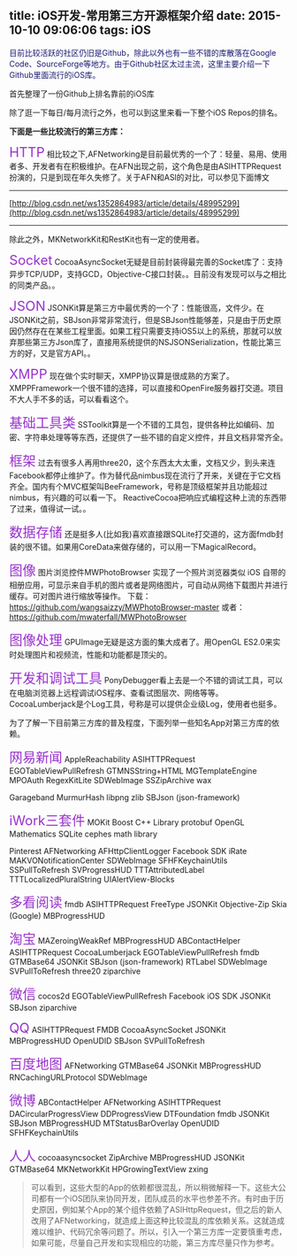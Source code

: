 title: iOS开发-常用第三方开源框架介绍
date: 2015-10-10 09:06:06
tags: iOS  
---


<font color=#191970>
目前比较活跃的社区仍旧是Github，除此以外也有一些不错的库散落在Google Code、SourceForge等地方。由于Github社区太过主流，这里主要介绍一下Github里面流行的iOS库。</font>

 
首先整理了一份Github上排名靠前的iOS库
 
除了逛一下每日/每月流行之外，也可以到这里来看一下整个iOS Repos的排名。
 
**下面是一些比较流行的第三方库：**
 
<font color=#9932CC size=5 >HTTP</font>
相比较之下,AFNetworking是目前最优秀的一个了：轻量、易用、使用者多、开发者有在积极维护。在AFN出现之前，这个角色是由ASIHTTPRequest扮演的，只是到现在年久失修了。关于AFN和ASI的对比，可以参见下面博文

********
[http://blog.csdn.net/ws1352864983/article/details/48995299](http://blog.csdn.net/ws1352864983/article/details/48995299)
********

除此之外，MKNetworkKit和RestKit也有一定的使用者。
 
<font color=#9932CC size=5 >Socket</font>
CocoaAsyncSocket无疑是目前封装得最完善的Socket库了：支持异步TCP/UDP，支持GCD，Objective-C接口封装。。目前没有发现可以与之相比的同类产品。。
 
<font color=#9932CC size=5 >JSON</font>
JSONKit算是第三方中最优秀的一个了：性能很高，文件少。在JSONKit之前，SBJson非常非常流行，但是SBJson性能够差，只是由于历史原因仍然存在在某些工程里面。如果工程只需要支持iOS5以上的系统，那就可以放弃那些第三方Json库了，直接用系统提供的NSJSONSerialization，性能比第三方的好，又是官方API。。
 
<font color=#9932CC size=5 >XMPP</font>
现在做个实时聊天，XMPP协议算是很成熟的方案了。XMPPFramework一个很不错的选择，可以直接和OpenFire服务器打交道。项目不大人手不多的话，可以看看这个。
 
<font color=#9932CC size=5 >基础工具类</font>
SSToolkit算是一个不错的工具包，提供各种比如编码、加密、字符串处理等等东西，还提供了一些不错的自定义控件，并且文档非常齐全。
 
<font color=#9932CC size=5 >框架</font>
过去有很多人再用three20，这个东西太大太重，文档又少，到头来连Facebook都停止维护了。作为替代品nimbus现在流行了开来，关键在于它文档齐全。国内有个MVC框架叫BeeFramework，号称是顶级框架并且功能超过nimbus，有兴趣的可以看一下。 ReactiveCocoa把响应式编程这种上流的东西带了过来，值得试一试。。
 
<font color=#9932CC size=5 >数据存储</font>
还是挺多人(比如我)喜欢直接跟SQLite打交道的，这方面fmdb封装的很不错。如果用CoreData来做存储的，可以用一下MagicalRecord。

<font color=#9932CC size=5 >图像</font>
图片浏览控件MWPhotoBrowser 
      实现了一个照片浏览器类似 iOS 自带的相册应用，可显示来自手机的图片或者是网络图片，可自动从网络下载图片并进行缓存。可对图片进行缩放等操作。
      下载：  https://github.com/wangsaizzy/MWPhotoBrowser-master
      或者：https://github.com/mwaterfall/MWPhotoBrowser
 
<font color=#9932CC size=5 >图像处理</font>
GPUImage无疑是这方面的集大成者了。用OpenGL ES2.0来实时处理图片和视频流，性能和功能都是顶尖的。
 
<font color=#9932CC size=5 >开发和调试工具</font>
PonyDebugger看上去是一个不错的调试工具，可以在电脑浏览器上远程调试iOS程序、查看试图层次、网络等等。CocoaLumberjack是个Log工具，号称是可以提供企业级Log，使用者也挺多。
 
为了了解一下目前第三方库的普及程度，下面列举一些知名App对第三方库的依赖。
 
<font color=#9932CC size=5 >网易新闻</font>
AppleReachability
ASIHTTPRequest
EGOTableViewPullRefresh
GTMNSString+HTML
MGTemplateEngine
MPOAuth
RegexKitLite
SDWebImage
SSZipArchive
wax
 
Garageband
MurmurHash
libpng
zlib
SBJson (json-framework)
 
<font color=#9932CC size=5 >iWork三套件</font>
MOKit
Boost C++ Library
protobuf
OpenGL Mathematics
SQLite
cephes math library
 
Pinterest
AFNetworking
AFHttpClientLogger
Facebook SDK
iRate
MAKVONotificationCenter
SDWebImage
SFHFKeychainUtils
SSPullToRefresh
SVProgressHUD
TTTAttributedLabel
TTTLocalizedPluralString
UIAlertView-Blocks
 
<font color=#9932CC size=5 >多看阅读</font>
fmdb
ASIHTTPRequest
FreeType
JSONKit
Objective-Zip
Skia (Google)
MBProgressHUD
 
<font color=#9932CC size=5 >淘宝</font>
MAZeroingWeakRef
MBProgressHUD
ABContactHelper
ASIHTTPRequest
CocoaLumberjack
EGOTableViewPullRefresh
fmdb
GTMBase64
JSONKit
SBJson (json-framework)
RTLabel
SDWebImage
SVPullToRefresh
three20
ziparchive
 
<font color=#9932CC size=5 >微信</font>
cocos2d
EGOTableViewPullRefresh
Facebook iOS SDK
JSONKit
SBJson
ziparchive
 
<font color=#9932CC size=5 >QQ</font>
ASIHTTPRequest
FMDB
CocoaAsyncSocket
JSONKit
MBProgressHUD
OpenUDID
SBJson
SVPullToRefresh
 
<font color=#9932CC size=5 >百度地图</font>
AFNetworking
GTMBase64
JSONKit
MBProgressHUD
RNCachingURLProtocol
SDWebImage
 
<font color=#9932CC size=5 >微博</font>
ABContactHelper
AFNetworking
ASIHTTPRequest
DACircularProgressView
DDProgressView
DTFoundation
fmdb
JSONKit
SBJson
MBProgressHUD
MTStatusBarOverlay
OpenUDID
SFHFKeychainUtils
 
<font color=#9932CC size=5 >人人</font>
cocoaasyncsocket
ZipArchive
MBProgressHUD
JSONKit
GTMBase64
MKNetworkKit
HPGrowingTextView
zxing
 
>可以看到，这些大型的App的依赖都很混乱，所以稍微解释一下。这些大公司都有一个iOS团队来协同开发，团队成员的水平也参差不齐。有时由于历史原因，例如某个App的某个组件依赖了ASIHttpRequest，但之后的新人改用了AFNetworking，就造成上面这种比较混乱的库依赖关系。这就造成难以维护、代码冗余等问题了。所以，引入一个第三方库一定要慎重考虑，如果可能，尽量自己开发和实现相应的功能，第三方库尽量只作为参考。
